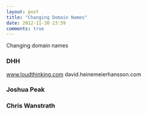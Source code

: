 ```yaml
---
layout: post
title: "Changing Domain Names"
date: 2012-11-30 23:59
comments: true
---
```


Changing domain names

### DHH
www.loudthinking.com
david.heinemeierhansson.com

### Joshua Peak

### Chris Wanstrath

